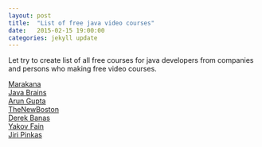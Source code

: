 ```yaml
---
layout: post
title:  "List of free java video courses"
date:   2015-02-15 19:00:00
categories: jekyll update
---
```


Let try to create list of all free courses for java developers from companies and persons who making free video courses.

<a href="/library/marakana/java/">Marakana</a><br/>
<a href="/library/java_brains/">Java Brains</a><br/>
<a href="/library/arun_gupta/">Arun Gupta</a><br/>
<a href="/library/thenewboston/java/">TheNewBoston</a><br/>
<a href="/library/derek_banas/java/">Derek Banas</a><br/>
<a href="/library/yakov_fain/java/">Yakov Fain</a><br/>
<a href="/library/jiri_pinkas/java/">Jiri Pinkas</a><br/>
